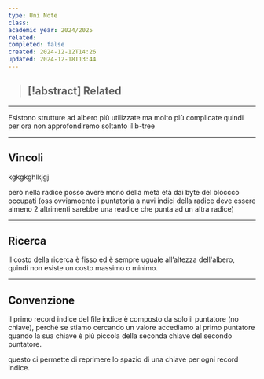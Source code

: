 ```yaml
---
type: Uni Note
class: 
academic year: 2024/2025
related: 
completed: false
created: 2024-12-12T14:26
updated: 2024-12-18T13:44
---
```

>[!abstract] Related
>- 

---


Esistono strutture ad albero più utilizzate ma molto più complicate quindi per ora non approfondiremo soltanto il b-tree

---
## Vincoli

kgkgkghlkjgj

però nella radice posso avere mono della metà età dai byte del bloccco occupati (oss ovviamoente i puntatoria a nuvi indici della radice deve essere almeno 2 altrimenti sarebbe una readice che punta ad un altra radice)

---
## Ricerca

Il costo della ricerca è fisso ed è sempre uguale all’altezza dell'albero, quindi non esiste un costo massimo o minimo.

---
## Convenzione

il primo record indice del file indice è composto da solo il puntatore (no chiave), perché se stiamo cercando un valore accediamo al primo puntatore quando la sua chiave è più piccola della seconda chiave del secondo puntatore.

questo ci permette di reprimere lo spazio di una chiave per ogni record indice.